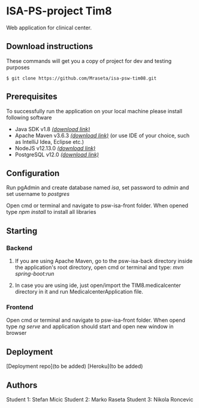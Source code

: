 # ISA-PS-project Tim8

Web application for clinical center. 

## Download instructions

These commands will get you a copy of project for dev and testing purposes
```
$ git clone https://github.com/Mraseta/isa-psw-tim08.git
```

## Prerequisites

To successfully run the application on your local machine please install following software

* Java SDK v1.8 [*(download link)*](https://www.oracle.com/technetwork/java/javase/downloads/jdk8-downloads-2133151.html)
* Apache Maven v3.6.3 [*(download link)*](https://maven.apache.org/download.cgi) (or use IDE of your choice, such as IntelliJ Idea, Eclipse etc.)
* NodeJS v12.13.0 [*(download link)*](https://nodejs.org/en/blog/release/v12.13.0/)
* PostgreSQL v12.0 [*(download link)*](https://www.postgresql.org/download/)

## Configuration

Run pgAdmin and create database named *isa*, set password to *admin* and set username to *postgres*

Open cmd or terminal and navigate to psw-isa-front folder. When opened type *npm install* to install all libraries

## Starting

### Backend

1) If you are using Apache Maven, go to the psw-isa-back directory inside the application's root directory, open cmd or terminal and type: *mvn spring-boot:run*

2) In case you are using ide, just open/import the TIM8.medicalcenter directory in it and run MedicalcenterApplication file.

### Frontend

Open cmd or terminal and navigate to psw-isa-front folder. When opend type *ng serve* and application should start and open new window in browser

## Deployment

[Deployment repo](to be added)
[Heroku](to be added)

## Authors
Student 1: Stefan Micic 
Student 2: Marko Raseta
Student 3: Nikola Roncevic
